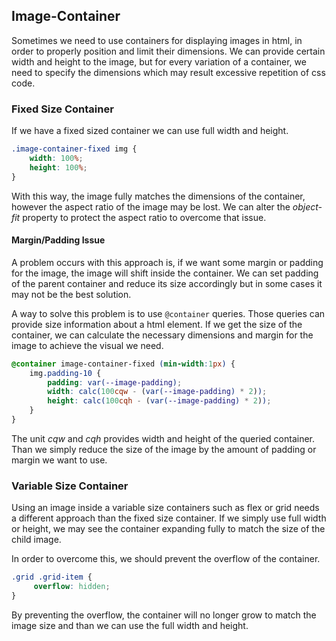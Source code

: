 ## Image-Container

Sometimes we need to use containers for displaying images in html, in order 
to properly position and limit their dimensions. We can provide certain 
width and height to the image, but for every variation of a container, 
we need to specify the dimensions which may result excessive 
repetition of css code.


### Fixed Size Container

If we have a fixed sized container we can use full width and height.

```css
.image-container-fixed img {
    width: 100%;
    height: 100%;
}
```

With this way, the image fully matches the dimensions of the container, 
however the aspect ratio of the image may be lost. We can alter the _object-fit_ 
property to protect the aspect ratio to overcome that issue. 

#### Margin/Padding Issue

A problem occurs with this approach is, if we want some margin or padding for 
the image, the image will shift inside the container. We can set padding of the 
parent container and reduce its size accordingly but in some cases it may 
not be the best solution.

A way to solve this problem is to use ```@container``` queries. Those 
queries can provide size information about a html element. If we get the size
of the container, we can calculate the necessary dimensions and margin for the 
image to achieve the visual we need.

```css
@container image-container-fixed (min-width:1px) {
    img.padding-10 {
        padding: var(--image-padding);
        width: calc(100cqw - (var(--image-padding) * 2));
        height: calc(100cqh - (var(--image-padding) * 2));
    }
}
```

The unit _cqw_ and _cqh_ provides width and height of the queried container. 
Than we simply reduce the size of the image by the amount of padding or margin
we want to use.

### Variable Size Container

Using an image inside a variable size containers such as flex or grid needs a 
different approach than the fixed size container. If we simply use full width or 
height, we may see the container expanding fully to match the size of the child
image.

In order to overcome this, we should prevent the overflow of the container.

```css
.grid .grid-item {
     overflow: hidden;
}
```

By preventing the overflow, the container will no longer grow to match the
image size and than we can use the full width and height.


